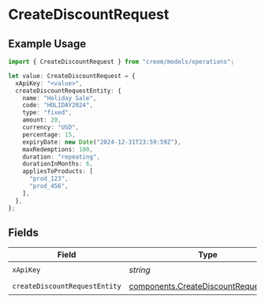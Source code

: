 # CreateDiscountRequest

## Example Usage

```typescript
import { CreateDiscountRequest } from "creem/models/operations";

let value: CreateDiscountRequest = {
  xApiKey: "<value>",
  createDiscountRequestEntity: {
    name: "Holiday Sale",
    code: "HOLIDAY2024",
    type: "fixed",
    amount: 20,
    currency: "USD",
    percentage: 15,
    expiryDate: new Date("2024-12-31T23:59:59Z"),
    maxRedemptions: 100,
    duration: "repeating",
    durationInMonths: 6,
    appliesToProducts: [
      "prod_123",
      "prod_456",
    ],
  },
};
```

## Fields

| Field                                                                                            | Type                                                                                             | Required                                                                                         | Description                                                                                      |
| ------------------------------------------------------------------------------------------------ | ------------------------------------------------------------------------------------------------ | ------------------------------------------------------------------------------------------------ | ------------------------------------------------------------------------------------------------ |
| `xApiKey`                                                                                        | *string*                                                                                         | :heavy_check_mark:                                                                               | N/A                                                                                              |
| `createDiscountRequestEntity`                                                                    | [components.CreateDiscountRequestEntity](../../models/components/creatediscountrequestentity.md) | :heavy_check_mark:                                                                               | N/A                                                                                              |